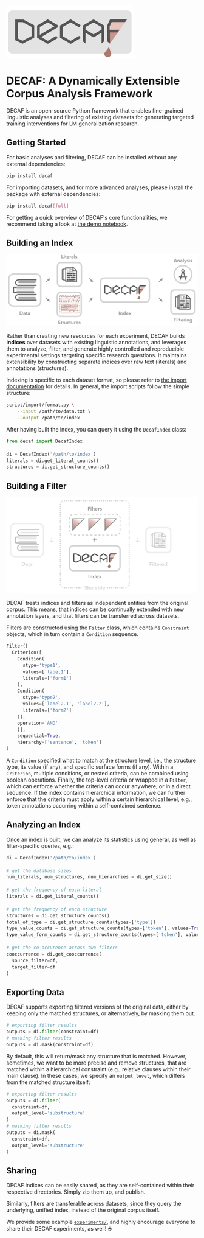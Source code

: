 <img src="decaf.png" alt="DECAF Logo" style="height: 10em"/>

# DECAF: A Dynamically Extensible Corpus Analysis Framework

DECAF is an open-source Python framework that enables fine-grained linguistic analyses and filtering of existing datasets for generating targeted training interventions for LM generalization research.

## Getting Started

For basic analyses and filtering, DECAF can be installed without any external dependencies:

```bash
pip install decaf
```

For importing datasets, and for more advanced analyses, please install the package with external dependencies:

```bash
pip install decaf[full]
```

For getting a quick overview of DECAF's core functionalities, we recommend taking a look at [the demo notebook](experiments/acl-demo/acl-demo.ipynb).

## Building an Index

![DECAF imports datasets into separate indices over raw literals and annotation structures, which allow for easy analyses and filtered training data interventions.](experiments/acl-demo/rsrc/design-principles.png)

Rather than creating new resources for each experiment, DECAF builds **indices** over datasets with existing linguistic annotations, and leverages them to analyze, filter, and generate highly controlled and reproducible experimental settings targeting specific research questions.  It maintains extensibility by constructing separate indices over raw text (literals) and annotations (structures).

Indexing is specific to each dataset format, so please refer to [the import documentation](scripts/import/README.md) for details. In general, the import scripts follow the simple structure:

```bash
script/import/format.py \
	--input /path/to/data.txt \
	--output /path/to/index
```

After having built the index, you can query it using the `DecafIndex` class:

```python
from decaf import DecafIndex

di = DecafIndex('/path/to/index')
literals = di.get_literal_counts()
structures = di.get_structure_counts()
```

## Building a Filter

![](experiments/acl-demo/rsrc/reproducibility.png)

DECAF treats indices and filters as independent entities from the original corpus. This means, that indices can be continually extended with new annotation layers, and that filters can be transferred across datasets.

Filters are constructed using the `Filter` class, which contains `Constraint` objects, which in turn contain a `Condition` sequence.

```python
Filter([
  Criterion([
    Condition(
      stype='type1',
      values=['label1'],
      literals=['form1']
    ),
    Condition(
      stype='type2',
      values=['label2.1', 'label2.2'],
      literals=['form2']
    )],
    operation='AND'
	)],
	sequential=True,
	hierarchy=['sentence', 'token']
)
```

A `Condition` specified what to match at the structure level, i.e., the structure type, its value (if any), and specific surface forms (if any). Within a `Criterion`, multiple conditions, or nested criteria, can be combined using boolean operations. Finally, the top-level criteria or wrapped in a `Filter`, which can enforce whether the criteria can occur anywhere, or in a direct sequence. If the index contains hierarchical information, we can further enforce that the criteria must apply within a certain hierarchical level, e.g., token annotations occurring within a self-contained sentence.

## Analyzing an Index

Once an index is built, we can analyze its statistics using general, as well as filter-specific queries, e.g.:

```python
di = DecafIndex('/path/to/index')

# get the database sizes
num_literals, num_structures, num_hierarchies = di.get_size()

# get the frequency of each literal
literals = di.get_literal_counts()

# get the frequency of each structure
structures = di.get_structure_counts()
total_of_type = di.get_structure_counts(types=['type'])
type_value_counts = di.get_structure_counts(types=['token'], values=True)
type_value_form_counts = di.get_structure_counts(types=['token'], values=True, literals=True)

# get the co-occurence across two filters
cooccurrence = di.get_cooccurrence(
  source_filter=df,
  target_filter=df
)
```

## Exporting Data

DECAF supports exporting filtered versions of the original data, either by keeping only the matched structures, or alternatively, by masking them out.

```python
# exporting filter results
outputs = di.filter(constraint=df)
# masking filter results
outputs = di.mask(constraint=df)
```

By default, this will return/mask any structure that is matched. However, sometimes, we want to be more precise and remove structures, that are matched within a hierarchical constraint (e.g., relative clauses within their main clause). In these cases, we specify an `output_level`, which differs from the matched structure itself:

```python
# exporting filter results
outputs = di.filter(
  constraint=df,
  output_level='substructure'
)
# masking filter results
outputs = di.mask(
  constraint=df,
  output_level='substructure'
)
```

## Sharing

DECAF indices can be easily shared, as they are self-contained within their respective directories. Simply zip them up, and publish.

Similarly, filters are transferable across datasets, since they query the underlying, unified index, instead of the original corpus itself.

We provide some example [`experiments/`](experiments/), and highly encourage everyone to share their DECAF experiments, as well! ☕️